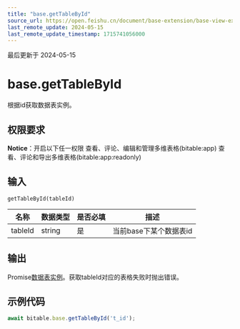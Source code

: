 ```yaml
---
title: "base.getTableById"
source_url: https://open.feishu.cn/document/base-extension/base-view-extensions/api/base/base_gettablebyid
last_remote_update: 2024-05-15
last_remote_update_timestamp: 1715741056000
---
```

最后更新于 2024-05-15

# base.getTableById
根据id获取数据表实例。

## 权限要求
**Notice**：开启以下任一权限
查看、评论、编辑和管理多维表格(bitable:app)
查看、评论和导出多维表格(bitable:app:readonly)

## 输入
```
getTableById(tableId)
```

| 名称     | 数据类型 |  是否必填 | 描述 |
| ----------- | ----------- | ------- | --------- |
| tableId      | string       | 是      |	当前base下某个数据表id      |

## 输出
Promise[数据表实例](https://open.feishu.cn/document/uAjLw4CM/uYjL24iN/base-extensions/base-view-extensions/data-type/iwidgettable)。获取tableId对应的表格失败时抛出错误。
## 示例代码

```js
await bitable.base.getTableById('t_id');
```
